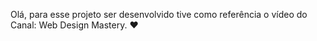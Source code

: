 Olá, para esse projeto ser desenvolvido tive como referência o vídeo do Canal:
Web Design Mastery.
❤️